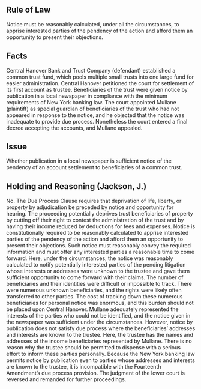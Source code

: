 ## Rule of Law

Notice must be reasonably calculated, under all the circumstances, to apprise interested parties of the pendency of the action and afford them an opportunity to present their objections.

## Facts

Central Hanover Bank and Trust Company (defendant) established a common trust fund, which pools multiple small trusts into one large fund for easier administration. Central Hanover petitioned the court for settlement of its first account as trustee. Beneficiaries of the trust were given notice by publication in a local newspaper in compliance with the minimum requirements of New York banking law. The court appointed Mullane (plaintiff) as special guardian of beneficiaries of the trust who had not appeared in response to the notice, and he objected that the notice was inadequate to provide due process. Nonetheless the court entered a final decree accepting the accounts, and Mullane appealed.

## Issue

Whether publication in a local newspaper is sufficient notice of the pendency of an account settlement to beneficiaries of a common trust.

## Holding and Reasoning (Jackson, J.)

No. The Due Process Clause requires that deprivation of life, liberty, or property by adjudication be preceded by notice and opportunity for hearing. The proceeding potentially deprives trust beneficiaries of property by cutting off their right to contest the administration of the trust and by having their income reduced by deductions for fees and expenses. Notice is constitutionally required to be reasonably calculated to apprise interested parties of the pendency of the action and afford them an opportunity to present their objections. Such notice must reasonably convey the required information and must offer any interested parties a reasonable time to come forward. Here, under the circumstances, the notice was reasonably calculated to notify potentially interested parties of the pending litigation whose interests or addresses were unknown to the trustee and gave them sufficient opportunity to come forward with their claims. The number of beneficiaries and their identities were difficult or impossible to track. There were numerous unknown beneficiaries, and the rights were likely often transferred to other parties. The cost of tracking down these numerous beneficiaries for personal notice was enormous, and this burden should not be placed upon Central Hanover. Mullane adequately represented the interests of the parties who could not be identified, and the notice given in the newspaper was sufficient under the circumstances. However, notice by publication does not satisfy due process where the beneficiaries’ addresses and interests are known to the trustee. Here, the trustee has the names and addresses of the income beneficiaries represented by Mullane. There is no reason why the trustee should be permitted to dispense with a serious effort to inform these parties personally. Because the New York banking law permits notice by publication even to parties whose addresses and interests are known to the trustee, it is incompatible with the Fourteenth Amendment’s due process provision. The judgment of the lower court is reversed and remanded for further proceedings.